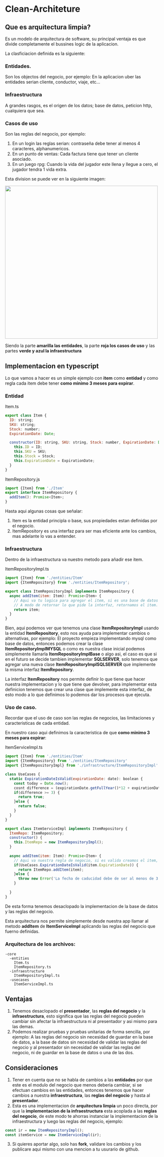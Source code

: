 # Clean-Architeture

## Que es arquitectura limpia?
Es un modelo de arquitectura de software, su principal ventaja es que divide completamente el bussines logic de la aplicacion.

La clasficiacion definida es la siguiente:

### Entidades.
Son los objectos del negocio, por ejemplo: En la aplicacion uber las entidades serian cliente, conductor, viaje, etc...

### Infraestructura
A grandes rasgos, es el origen de los datos; base de datos, peticion http, cualquiera que sea.

### Casos de uso
Son las reglas del negocio, por ejemplo:
1. En un login las reglas serian: contraseña debe tener al menos 4 caracteres, alphanumericos.
2. En un punto de ventas: Cada factura tiene que tener un cliente asociado.
3. En un juego rpg: Cuando la vida del jugador este llena y llegue a cero, el jugador tendra 1 vida extra.



Esta division se puede ver en la siguiente imagen:
<div><img src="https://xurxodev.com/content/images/2016/07/CleanArchitecture-8b00a9d7e2543fa9ca76b81b05066629.jpg" width="500px"/></div>

Siendo la parte **amarilla las entidades**, la parte **roja los casos de uso** y las partes **verde y azul la infraestructura**

## Implementacion en typescript

Lo que vamos a hacer es un simple ejemplo con **item** como **entidad** y como regla cada item debe tener **como minimo 3 meses para expirar**.

### Entidad

Item.ts
```javascript
export class Item {
  ID: string;
  SKU: string;
  Stock: number;
  ExpirationDate: Date;

  constructor(ID: string, SKU: string, Stock: number, ExpirationDate: Date) {
    this.ID = ID;
    this.SKU = SKU;
    this.Stock = Stock;
    this.ExpirationDate = ExpirationDate;
  }
}
```

ItemRepository.js
```javascript
import {Item} from './Item'
export interface ItemRepository {
  addItem(): Promise<Item>;
}
```

Hasta aqui algunas cosas que señalar:
1. Item es la entidad principla o base, sus propiedades estan definidas por el negocio.
2. ItemRepository es una interfaz para ser mas eficiente ante los cambios, mas adelante lo vas a entender.


### Infraestructura

Dentro de la infraestructura va nuestro metodo para añadir ese item.

ItemRepositoryImpl.ts
```javascript
import {Item} from './entities/Item'
import {ItemRepository} from './entities/ItemRepository';

export class ItemRepositoryImpl implements ItemRepository {
  async addItem(item: Item): Promise<Item> {
    // Aqui va tu logica para agregar el item, si es una base de datos o una peticion http, o cualquier otra cosa.
    // A modo de retornar lo que pide la interfaz, retornamos el item.
    return item;
  }
}
```

Bien, aqui podemos ver que tenemos una clase **ItemRepositoryImpl** usando la entidad **ItemRepository**, esto nos ayuda para implementar cambios o alternativas, por ejemplo:
El proyecto empieza implementando mysql como base de datos, entonces podemos crear la clase **ItemRepositoryImplMYSQL** o como es nuestra clase inicial podemos simplemente llamarla **ItemRepositoryImplBase** o algo asi, el caso es que si en el futuro se decide tambien implementar **SQLSERVER**, solo tenemos que agregar una nueva clase **ItemRepositoryImplSQLSERVER** que implemente la misma interfaz **ItemRepository**.

La interfaz **ItemRepository** nos permite definir lo que tiene que hacer nuestra implementacion y lo que tiene que devolver, para implementar esta definicion tenemos que crear una clase que implemente esta interfaz, de esto modo a lo que definimos lo podemos dar los procesos que ejecuta.

### Uso de caso.

Recordar que el uso de caso son las reglas de negocios, las limitaciones y caracteristicas de cada entidad.

En nuestro caso aqui definimos la caracteristica de que **como minimo 3 meses para expirar**:

ItemServiceImpl.ts
```javascript
import {Item} from './entities/Item'
import {ItemRepository} from './entities/ItemRepository'
import {ItemRepositoryImpl} from './infrastructure/ItemRepositoryImpl'

class UseCases {
  static ExpirationDateIsValid(expirationDate: date): boolean {
    const today = Date.now();
    cosnt difference = (expirationDate.getFullYear()*12 + expirationDate.getMonth()) - (today.getFullYear()*12 + today.getMonth());
    if(difference >= 3) {
      return true;
    }else {
      return false;
    }
  }
}

export class ItemServiceImpl implements ItemRepository {
  ItemRepo: ItemRepository;
  constructor() {
    this.ItemRepo = new ItemRepositoryImpl();
  }
  
  async addItem(item: Item): Promise<Item> {
    // Aqui va nuestra regla de negocio, si es valida creamos el item, si no retornamos un error.
    if(UseCases.ExpirationDateIsValid(item.ExpirationDate)) {
      return ItemRepo.addItem(item);
    }else {
      throw new Error('La fecha de caducidad debe de ser al menos de 3 meses');
    }
    
  }
}
```

De esta forma tenemos desaclopado la implementacion de la base de datos y las reglas del negocio.

Esta arquitectura nos permite simplemente desde nuestra app llamar al metodo **addItem** de **ItemServiceImpl** aplicando las reglas del negocio que fuerno definidas.

### Arquitectura de los archivos:
```
-core
  -entities
    Item.ts
    ItemRepository.ts
  -infraestructure
    ItemRepositoryImpl.ts
  -usecases
    ItemServiceImpl.ts
```

## Ventajas
1. Tenemos desaclopado el **presentador**, las **reglas del negocio** y la **infraestructura**, esto significa que las reglas del negocio pueden cambiar sin afectar la infraestructura ni al presentador y asi mismo para las demas.
2. Podemos realizar pruebas y pruebas unitarias de forma sencilla, por ejemplo: A las reglas del negocio sin necesidad de guardar en la base de datos, a la base de datos sin necesidad de validar las reglas del negocio y al presentador sin necesidad de validar las reglas del negocio, ni de guardar en la base de datos o una de las dos.

## Consideraciones
1. Tener en cuenta que no se habla de cambios a las **entidades** por que este es el modulo del negocio que menos deberia cambiar, si se efectuan cambios en las entidades, entonces tenemos que hacer cambios a nuestra **infraestructura**, las **reglas del negocio** y hasta al **presentador**.
2. Esta es una implementacion de **arquitectura limpia** un poco directa, por que la **implementacion de la infraestructura** esta acoplada a las **reglas del negocio**, de este modo te ahorras instanciar la implementacion de la infraestructura y luego las reglas del negocio, ejemplo:
```javascript
const ir = new ItemRepositoryImpl();
const itemService = new ItemServiceImpl(ir);
```
3. Si quieres aportar algo, solo has **fork**, validare los cambios y los publicare aqui mismo con una mencion a tu usurario de github.
